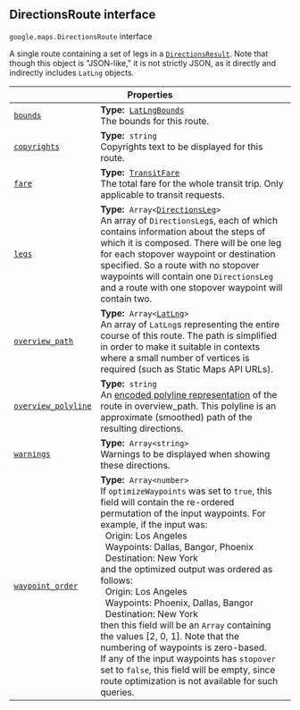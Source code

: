
<devsite-heading text=" DirectionsRoute interface" for="DirectionsRoute" level="h2" link="" toc="" back-to-top=""><h2 id="DirectionsRoute" is-upgraded="">DirectionsRoute interface</h2></devsite-heading>
<p>
<code translate="no" dir="ltr"><span itemprop="path">google.maps</span>.<span itemprop="name">DirectionsRoute</span></code>
interface
</p>
<p>A single route containing a set of legs in a <code translate="no" dir="ltr"><a href="DirectionsResult.md">DirectionsResult</a></code>. Note that though this object is "JSON-like," it is not strictly JSON, as it directly and indirectly includes <code translate="no" dir="ltr">LatLng</code> objects.</p>
<div class="devsite-table-wrapper"><table class="properties responsive" summary="interface DirectionsRoute - Properties">
<thead>
<tr><th colspan="2">Properties</th>
</tr></thead>
<tbody>
<tr id="DirectionsRoute.bounds">
<td itemprop="property"><code translate="no" dir="ltr"><a class="secret-link" href="#DirectionsRoute.bounds"><span>bounds</span></a></code></td>
<td><div><strong>Type:</strong>&nbsp; <code translate="no" dir="ltr"><a href="LatLngBounds.md">LatLngBounds</a></code></div>
<div class="desc">The bounds for this route.</div></td>
</tr>
<tr id="DirectionsRoute.copyrights">
<td itemprop="property"><code translate="no" dir="ltr"><a class="secret-link" href="#DirectionsRoute.copyrights"><span>copyrights</span></a></code></td>
<td><div><strong>Type:</strong>&nbsp; <code translate="no" dir="ltr">string</code></div>
<div class="desc">Copyrights text to be displayed for this route.</div></td>
</tr>
<tr id="DirectionsRoute.fare">
<td itemprop="property"><code translate="no" dir="ltr"><a class="secret-link" href="#DirectionsRoute.fare"><span>fare</span></a></code></td>
<td><div><strong>Type:</strong>&nbsp; <code translate="no" dir="ltr"><a href="TransitFare.md">TransitFare</a></code></div>
<div class="desc">The total fare for the whole transit trip. Only applicable to transit requests.</div></td>
</tr>
<tr id="DirectionsRoute.legs">
<td itemprop="property"><code translate="no" dir="ltr"><a class="secret-link" href="#DirectionsRoute.legs"><span>legs</span></a></code></td>
<td><div><strong>Type:</strong>&nbsp; <code translate="no" dir="ltr">Array&lt;<a href="DirectionsLeg.md">DirectionsLeg</a>&gt;</code></div>
<div class="desc">An array of <code translate="no" dir="ltr">DirectionsLeg</code>s, each of which contains information about the steps of which it is composed. There will be one leg for each stopover waypoint or destination specified. So a route with no stopover waypoints will contain one <code translate="no" dir="ltr">DirectionsLeg</code> and a route with one stopover waypoint will contain two.</div></td>
</tr>
<tr id="DirectionsRoute.overview_path">
<td itemprop="property"><code translate="no" dir="ltr"><a class="secret-link" href="#DirectionsRoute.overview_path"><span>overview_path</span></a></code></td>
<td><div><strong>Type:</strong>&nbsp; <code translate="no" dir="ltr">Array&lt;<a href="LatLng.md">LatLng</a>&gt;</code></div>
<div class="desc">An array of <code translate="no" dir="ltr">LatLng</code>s representing the entire course of this route. The path is simplified in order to make it suitable in contexts where a small number of vertices is required (such as Static Maps API URLs).</div></td>
</tr>
<tr id="DirectionsRoute.overview_polyline">
<td itemprop="property"><code translate="no" dir="ltr"><a class="secret-link" href="#DirectionsRoute.overview_polyline"><span>overview_polyline</span></a></code></td>
<td><div><strong>Type:</strong>&nbsp; <code translate="no" dir="ltr">string</code></div>
<div class="desc">An <a href="/maps/documentation/utilities/polylinealgorithm">encoded polyline representation</a> of the route in overview_path. This polyline is an approximate (smoothed) path of the resulting directions.</div></td>
</tr>
<tr id="DirectionsRoute.warnings">
<td itemprop="property"><code translate="no" dir="ltr"><a class="secret-link" href="#DirectionsRoute.warnings"><span>warnings</span></a></code></td>
<td><div><strong>Type:</strong>&nbsp; <code translate="no" dir="ltr">Array&lt;string&gt;</code></div>
<div class="desc">Warnings to be displayed when showing these directions.</div></td>
</tr>
<tr id="DirectionsRoute.waypoint_order">
<td itemprop="property"><code translate="no" dir="ltr"><a class="secret-link" href="#DirectionsRoute.waypoint_order"><span>waypoint_order</span></a></code></td>
<td><div><strong>Type:</strong>&nbsp; <code translate="no" dir="ltr">Array&lt;number&gt;</code></div>
<div class="desc">If <code translate="no" dir="ltr">optimizeWaypoints</code> was set to <code translate="no" dir="ltr">true</code>, this field will contain the re-ordered permutation of the input waypoints. For example, if the input was:<br> &nbsp;&nbsp;Origin: Los Angeles<br> &nbsp;&nbsp;Waypoints: Dallas, Bangor, Phoenix<br> &nbsp;&nbsp;Destination: New York<br> and the optimized output was ordered as follows:<br> &nbsp;&nbsp;Origin: Los Angeles<br> &nbsp;&nbsp;Waypoints: Phoenix, Dallas, Bangor<br> &nbsp;&nbsp;Destination: New York<br> then this field will be an <code translate="no" dir="ltr">Array</code> containing the values [2, 0, 1]. Note that the numbering of waypoints is zero-based.<br> If any of the input waypoints has <code translate="no" dir="ltr">stopover</code> set to <code translate="no" dir="ltr">false</code>, this field will be empty, since route optimization is not available for such queries.</div></td>
</tr>
</tbody>
</table></div>
